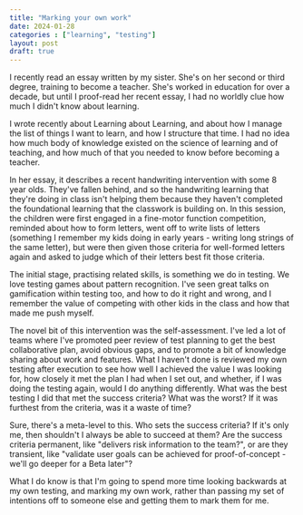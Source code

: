 ```yaml
---
title: "Marking your own work"
date: 2024-01-28
categories : ["learning", "testing"]
layout: post
draft: true
---
```


I recently read an essay written by my sister. She's on her second or third degree, training to become a teacher. She's worked in education for over a decade, but until I proof-read her recent essay, I had no worldly clue how much I didn't know about learning.

I wrote recently about Learning about Learning, and about how I manage the list of things I want to learn, and how I structure that time. I had no idea how much body of knowledge existed on the science of learning and of teaching, and how much of that you needed to know before becoming a teacher.

In her essay, it describes a recent handwriting intervention with some 8 year olds. They've fallen behind, and so the handwriting learning that they're doing in class isn't helping them because they haven't completed the foundational learning that the classwork is building on. In this session, the children were first engaged in a fine-motor function competition, reminded about how to form letters, went off to write lists of letters (something I remember my kids doing in early years - writing long strings of the same letter), but were then given those criteria for well-formed letters again and asked to judge which of their letters best fit those criteria.

The initial stage, practising related skills, is something we do in testing. We love testing games about pattern recognition. I've seen great talks on gamification within testing too, and how to do it right and wrong, and I remember the value of competing with other kids in the class and how that made me push myself.

The novel bit of this intervention was the self-assessment. I've led a lot of teams where I've promoted peer review of test planning to get the best collaborative plan, avoid obvious gaps, and to promote a bit of knowledge sharing about work and features. What I haven't done is reviewed my own testing after execution to see how well I achieved the value I was looking for, how closely it met the plan I had when I set out, and whether, if I was doing the testing again, would I do anything differently. What was the best testing I did that met the success criteria? What was the worst? If it was furthest from the criteria, was it a waste of time?

Sure, there's a meta-level to this. Who sets the success criteria? If it's only me, then shouldn't I always be able to succeed at them? Are the success criteria permanent, like "delivers risk information to the team?", or are they transient, like "validate user goals can be achieved for proof-of-concept - we'll go deeper for a Beta later"?

What I do know is that I'm going to spend more time looking backwards at my own testing, and marking my own work, rather than passing my set of intentions off to someone else and getting them to mark them for me.